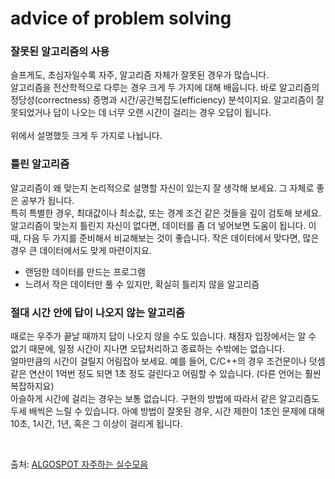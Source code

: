 # advice of problem solving

### 잘못된 알고리즘의 사용
슬프게도, 초심자일수록 자주, 알고리즘 자체가 잘못된 경우가 많습니다. <br/>
알고리즘을 전산학적으로 다루는 경우 크게 두 가지에 대해 배웁니다. 바로 알고리즘의 정당성(correctness) 증명과 시간/공간복잡도(efficiency) 분석이지요. 알고리즘이 잘못되었거나 답이 나오는 데 너무 오랜 시간이 걸리는 경우 오답이 됩니다.
<br/>
<br/>
위에서 설명했듯 크게 두 가지로 나뉩니다.

### 틀린 알고리즘
알고리즘이 왜 맞는지 논리적으로 설명할 자신이 있는지 잘 생각해 보세요. 그 자체로 좋은 공부가 됩니다. <br/>
특히 특별한 경우, 최대값이나 최소값, 또는 경계 조건 같은 것들을 깊이 검토해 보세요. <br/>
알고리즘이 맞는지 틀린지 자신이 없다면, 데이터를 좀 더 넣어보면 도움이 됩니다. 이 때, 다음 두 가지를 준비해서 비교해보는 것이 좋습니다. 작은 데이터에서 맞다면, 많은 경우 큰 데이터에서도 맞게 마련이지요. <br/>
- 랜덤한 데이터를 만드는 프로그램
- 느려서 작은 데이터만 풀 수 있지만, 확실히 틀리지 않을 알고리즘

### 절대 시간 안에 답이 나오지 않는 알고리즘
때로는 우주가 끝날 때까지 답이 나오지 않을 수도 있습니다. 채점자 입장에서는 알 수 없기 때문에, 일정 시간이 지나면 오답처리하고 종료하는 수밖에는 없습니다. <br/>
얼마만큼의 시간이 걸릴지 어림잡아 보세요. 예를 들어, C/C++의 경우 조건문이나 덧셈 같은 연산이 1억번 정도 되면 1초 정도 걸린다고 어림할 수 있습니다. (다른 언어는 훨씬 복잡하지요) <br/>
아슬하게 시간에 걸리는 경우는 보통 없습니다. 구현의 방법에 따라서 같은 알고리즘도 두세 배씩은 느릴 수 있습니다. 아예 방법이 잘못된 경우, 시간 제한이 1초인 문제에 대해 10초, 1시간, 1년, 혹은 그 이상이 걸리게 됩니다.

<br/>

출처: [ALGOSPOT 자주하는 실수모음](https://www.algospot.com/wiki/read/%EC%9E%90%EC%A3%BC_%ED%95%98%EB%8A%94_%EC%8B%A4%EC%88%98_%EB%AA%A8%EC%9D%8C)